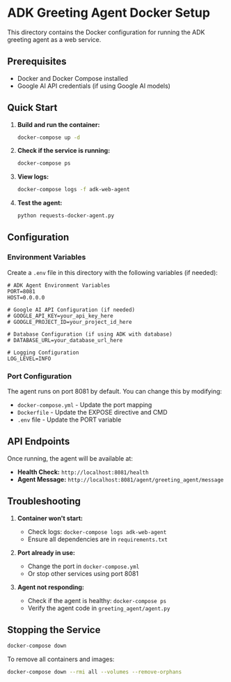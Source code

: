 # ADK Greeting Agent Docker Setup

This directory contains the Docker configuration for running the ADK greeting agent as a web service.

## Prerequisites

- Docker and Docker Compose installed
- Google AI API credentials (if using Google AI models)

## Quick Start

1. **Build and run the container:**
   ```bash
   docker-compose up -d
   ```

2. **Check if the service is running:**
   ```bash
   docker-compose ps
   ```

3. **View logs:**
   ```bash
   docker-compose logs -f adk-web-agent
   ```

4. **Test the agent:**
   ```bash
   python requests-docker-agent.py
   ```

## Configuration

### Environment Variables

Create a `.env` file in this directory with the following variables (if needed):

```env
# ADK Agent Environment Variables
PORT=8081
HOST=0.0.0.0

# Google AI API Configuration (if needed)
# GOOGLE_API_KEY=your_api_key_here
# GOOGLE_PROJECT_ID=your_project_id_here

# Database Configuration (if using ADK with database)
# DATABASE_URL=your_database_url_here

# Logging Configuration
LOG_LEVEL=INFO
```

### Port Configuration

The agent runs on port 8081 by default. You can change this by modifying:
- `docker-compose.yml` - Update the port mapping
- `Dockerfile` - Update the EXPOSE directive and CMD
- `.env` file - Update the PORT variable

## API Endpoints

Once running, the agent will be available at:
- **Health Check:** `http://localhost:8081/health`
- **Agent Message:** `http://localhost:8081/agent/greeting_agent/message`

## Troubleshooting

1. **Container won't start:**
   - Check logs: `docker-compose logs adk-web-agent`
   - Ensure all dependencies are in `requirements.txt`

2. **Port already in use:**
   - Change the port in `docker-compose.yml`
   - Or stop other services using port 8081

3. **Agent not responding:**
   - Check if the agent is healthy: `docker-compose ps`
   - Verify the agent code in `greeting_agent/agent.py`

## Stopping the Service

```bash
docker-compose down
```

To remove all containers and images:
```bash
docker-compose down --rmi all --volumes --remove-orphans
``` 